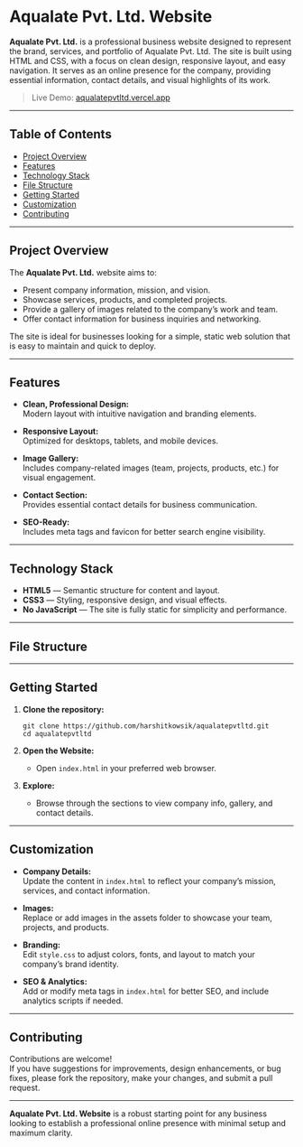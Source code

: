 # Aqualate Pvt. Ltd. Website

**Aqualate Pvt. Ltd.** is a professional business website designed to represent the brand, services, and portfolio of Aqualate Pvt. Ltd. The site is built using HTML and CSS, with a focus on clean design, responsive layout, and easy navigation. It serves as an online presence for the company, providing essential information, contact details, and visual highlights of its work.

> Live Demo: [aqualatepvtltd.vercel.app](https://aqualatepvtltd.vercel.app)

---

## Table of Contents

- [Project Overview](#project-overview)
- [Features](#features)
- [Technology Stack](#technology-stack)
- [File Structure](#file-structure)
- [Getting Started](#getting-started)
- [Customization](#customization)
- [Contributing](#contributing)

---

## Project Overview

The **Aqualate Pvt. Ltd.** website aims to:

- Present company information, mission, and vision.
- Showcase services, products, and completed projects.
- Provide a gallery of images related to the company’s work and team.
- Offer contact information for business inquiries and networking.

The site is ideal for businesses looking for a simple, static web solution that is easy to maintain and quick to deploy.

---

## Features

- **Clean, Professional Design:**  
  Modern layout with intuitive navigation and branding elements.

- **Responsive Layout:**  
  Optimized for desktops, tablets, and mobile devices.

- **Image Gallery:**  
  Includes company-related images (team, projects, products, etc.) for visual engagement.

- **Contact Section:**  
  Provides essential contact details for business communication.

- **SEO-Ready:**  
  Includes meta tags and favicon for better search engine visibility.

---

## Technology Stack

- **HTML5** — Semantic structure for content and layout.
- **CSS3** — Styling, responsive design, and visual effects.
- **No JavaScript** — The site is fully static for simplicity and performance.

---

## File Structure


---

## Getting Started

1. **Clone the repository:**
    ```
    git clone https://github.com/harshitkowsik/aqualatepvtltd.git
    cd aqualatepvtltd
    ```

2. **Open the Website:**
    - Open `index.html` in your preferred web browser.

3. **Explore:**
    - Browse through the sections to view company info, gallery, and contact details.

---

## Customization

- **Company Details:**  
  Update the content in `index.html` to reflect your company’s mission, services, and contact information.

- **Images:**  
  Replace or add images in the assets folder to showcase your team, projects, and products.

- **Branding:**  
  Edit `style.css` to adjust colors, fonts, and layout to match your company’s brand identity.

- **SEO & Analytics:**  
  Add or modify meta tags in `index.html` for better SEO, and include analytics scripts if needed.

---

## Contributing

Contributions are welcome!  
If you have suggestions for improvements, design enhancements, or bug fixes, please fork the repository, make your changes, and submit a pull request.

---

**Aqualate Pvt. Ltd. Website** is a robust starting point for any business looking to establish a professional online presence with minimal setup and maximum clarity.
